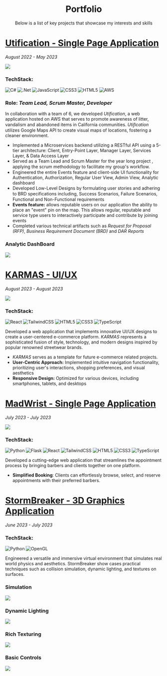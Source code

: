<h1 align="center">Portfolio</h1>

<p align="center">Below is a list of key projects that showcase my interests and skills</p>

#

# [Utification - Single Page Application](https://github.com/JosephArmas/cecs-491A-Team-Big-Data) 
*August 2022 - May 2023*

![](https://github.com/JosephArmas/side-quest/blob/main/assets/utification-events.gif)


### **TechStack:**
![C#](https://img.shields.io/badge/c%23-%23239120.svg?style=for-the-badge&logo=c-sharp&logoColor=white) ![.Net](https://img.shields.io/badge/.NET-5C2D91?style=for-the-badge&logo=.net&logoColor=white) ![JavaScript](https://img.shields.io/badge/javascript-%23323330.svg?style=for-the-badge&logo=javascript&logoColor=%23F7DF1E) ![CSS3](https://img.shields.io/badge/css3-%231572B6.svg?style=for-the-badge&logo=css3&logoColor=white) ![HTML5](https://img.shields.io/badge/html5-%23E34F26.svg?style=for-the-badge&logo=html5&logoColor=white) ![AWS](https://img.shields.io/badge/AWS-%23FF9900.svg?style=for-the-badge&logo=amazon-aws&logoColor=white)
### **Role:** *Team Lead, Scrum Master, Developer* 

In collaboration with a team of 6, we developed *Utification*, a web application hosted on AWS that serves to promote awareness of litter,
vandalism and abandoned items in California communities. *Utiﬁcation* utilizes Google Maps API
to create visual maps of locations, fostering a cleaner environment.
- Implemented a Microservices backend utilizing a RESTful API using a 5-tier architecture:
Client, Entry-Point Layer, Manager Layer, Services Layer, & Data Access Layer
- Served as a Team Lead and Scrum Master for the year long project , applying the scrum
methodology to facilitate my group's workﬂow.
- Engineered the entire Events feature and client-side UI functionality for Authentication,
Authorization, Regular User View, Admin View, Analytic dashboard
- Developed Low-Level Designs by formulating user stories and adhering to BRD
speciﬁcations including, Success Scenarios, Failure Scenarios, Functional and
Non-Functional requirements
- **Events feature:** allows reputable users on our application the ability to place an
"event" pin on the map. This allows regular, reputable and service type users to
interactively participate and contribute by joining events
- Completed various technical artifacts such as *Request for Proposal (RFP)*, *Business
Requirement Document (BRD)* and *DAR Reports*

### Analytic DashBoard
![](https://github.com/JosephArmas/side-quest/blob/main/assets/analytic-dashboard.gif)

# [KARMAS - UI/UX](https://github.com/JosephArmas/side-quest/tree/main/karmas/SourceCode/front-end)
*August 2023 - August 2023*

![](https://github.com/JosephArmas/side-quest/blob/main/assets/karmas-demo.gif)

### **TechStack:**
  ![React](https://img.shields.io/badge/react-%2320232a.svg?style=for-the-badge&logo=react&logoColor=%2361DAFB) ![TailwindCSS](https://img.shields.io/badge/tailwindcss-%2338B2AC.svg?style=for-the-badge&logo=tailwind-css&logoColor=white) ![HTML5](https://img.shields.io/badge/html5-%23E34F26.svg?style=for-the-badge&logo=html5&logoColor=white) ![CSS3](https://img.shields.io/badge/css3-%231572B6.svg?style=for-the-badge&logo=css3&logoColor=white) ![TypeScript](https://img.shields.io/badge/typescript-%23007ACC.svg?style=for-the-badge&logo=typescript&logoColor=white)
  
Developed a web application that implements innovative UI/UX designs to create a user-centered e-commerce platform. *KARMAS* represents a sophisticated fusion of style, technology, and modern designs inspired by popular renowned streetwear brands.
- *KARMAS* serves as a template for future e-commerce related projects.
- **User-Centric Approach:** Implemented intuitive navigation functionality, prioritizing user's interactions, shopping preferences, and visual aesthetics
- **Responsive Design:** Optimized for various devices, including smartphones, tablets, and desktops

  


# [MadWrist - Single Page Application](https://github.com/JosephArmas/side-quest/tree/main/madwrist)
*July 2023 - July 2023*

![](https://github.com/JosephArmas/side-quest/blob/main/assets/wadwrist-demo.gif)

### **TechStack:**
![Python](https://img.shields.io/badge/python-3670A0?style=for-the-badge&logo=python&logoColor=ffdd54) 	![Flask](https://img.shields.io/badge/flask-%23000.svg?style=for-the-badge&logo=flask&logoColor=white) ![React](https://img.shields.io/badge/react-%2320232a.svg?style=for-the-badge&logo=react&logoColor=%2361DAFB) ![TailwindCSS](https://img.shields.io/badge/tailwindcss-%2338B2AC.svg?style=for-the-badge&logo=tailwind-css&logoColor=white) ![HTML5](https://img.shields.io/badge/html5-%23E34F26.svg?style=for-the-badge&logo=html5&logoColor=white) ![CSS3](https://img.shields.io/badge/css3-%231572B6.svg?style=for-the-badge&logo=css3&logoColor=white) ![TypeScript](https://img.shields.io/badge/typescript-%23007ACC.svg?style=for-the-badge&logo=typescript&logoColor=white) 

Developed a cutting-edge web application that streamlines the appointment process by bringing barbers and clients together on one platform.
- **Simplified Booking**: Clients can effortlessly browse, select, and reserve appointments with their preferred barbers.


# [StormBreaker - 3D Graphics Application](https://github.com/JosephArmas/side-quest/tree/main/stormbreaker)
*June 2023 - July 2023*

### **TechStack:** 


![Python](https://img.shields.io/badge/python-3670A0?style=for-the-badge&logo=python&logoColor=ffdd54) ![OpenGL](https://img.shields.io/badge/OpenGL-%23FFFFFF.svg?style=for-the-badge&logo=opengl)

Engineered a versatile and immersive virtual environment that simulates real world physics and aesthetics. StormBreaker show cases practical techniques such as collision simulation, dynamic lighting, and textures on surfaces.

 ### Simulation
 ![](https://github.com/JosephArmas/side-quest/blob/main/assets/collision-simulation.gif)

### Dynamic Lighting
![](https://github.com/JosephArmas/side-quest/blob/main/assets/lighting.gif)

### Rich Texturing
![](https://github.com/JosephArmas/side-quest/blob/main/assets/hammer-drop.gif)

### Basic Controls
![](https://github.com/JosephArmas/side-quest/blob/main/assets/basic-controls.gif)





